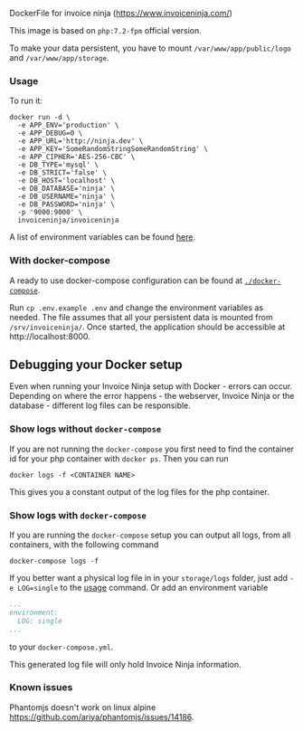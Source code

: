 DockerFile for invoice ninja (https://www.invoiceninja.com/)

This image is based on `php:7.2-fpm` official version.

To make your data persistent, you have to mount `/var/www/app/public/logo` and `/var/www/app/storage`.


### Usage

To run it:

```
docker run -d \
  -e APP_ENV='production' \
  -e APP_DEBUG=0 \
  -e APP_URL='http://ninja.dev' \
  -e APP_KEY='SomeRandomStringSomeRandomString' \
  -e APP_CIPHER='AES-256-CBC' \
  -e DB_TYPE='mysql' \
  -e DB_STRICT='false' \
  -e DB_HOST='localhost' \
  -e DB_DATABASE='ninja' \
  -e DB_USERNAME='ninja' \
  -e DB_PASSWORD='ninja' \
  -p '9000:9000' \
  invoiceninja/invoiceninja
```
A list of environment variables can be found [here](https://github.com/invoiceninja/invoiceninja/blob/master/.env.example).


### With docker-compose

A ready to use docker-compose configuration can be found at [`./docker-compose`](https://github.com/invoiceninja/dockerfiles/tree/master/docker-compose).

Run `cp .env.example .env` and change the environment variables as needed.
The file assumes that all your persistent data is mounted from `/srv/invoiceninja/`.
Once started, the application should be accessible at http://localhost:8000.


## Debugging your Docker setup

Even when running your Invoice Ninja setup with Docker - errors can occur. Depending on where the error happens - the webserver, Invoice Ninja or the database - different log files can be responsible. 

### Show logs without `docker-compose`

If you are not running the `docker-compose` you first need to find the container id for your php container with `docker ps`. Then you can run

```shell
docker logs -f <CONTAINER NAME>
```

This gives you a constant output of the log files for the php container.

### Show logs with `docker-compose`

If you are running the `docker-compose` setup you can output all logs, from all containers, with the following command

```shell
docker-compose logs -f
```

If you better want a physical log file in in your `storage/logs` folder, just add `-e LOG=single` to the [usage](#usage) command. 
Or add an environment variable 

```yml
...
environment:
  LOG: single
...
```

to your `docker-compose.yml`.

This generated log file will only hold Invoice Ninja information.


### Known issues

Phantomjs doesn't work on linux alpine https://github.com/ariya/phantomjs/issues/14186.
